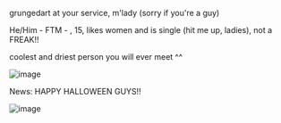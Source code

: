 grungedart at your service, m'lady (sorry if you're a guy)

He/Him - FTM - , 15, likes women and is single (hit me up, ladies), not a FREAK!!

coolest and driest person you will ever meet ^^

 ![image](https://github.com/user-attachments/assets/ded2ac61-e06a-4d11-8c19-79fdfaa320ae)









News: HAPPY HALLOWEEN GUYS!!

![image](https://github.com/user-attachments/assets/39ff2b0e-ba1f-49f8-a28e-a4543a6641d5)

<!---
grungedart/grungedart is a ✨ special ✨ repository because its `README.md` (this file) appears on your GitHub profile.
You can click the Preview link to take a look at your changes.
--->
